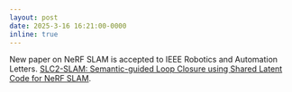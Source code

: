 ```yaml
---
layout: post
date: 2025-3-16 16:21:00-0000
inline: true
---
```


New paper on NeRF SLAM is accepted to IEEE Robotics and Automation Letters. [SLC2-SLAM: Semantic-guided Loop Closure using Shared Latent Code for NeRF SLAM](https://arxiv.org/abs/2501.08880).
